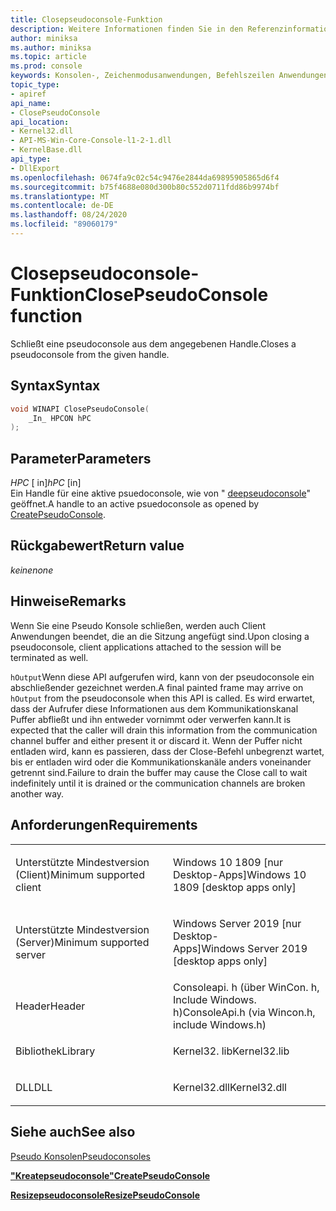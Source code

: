 ```yaml
---
title: Closepseudoconsole-Funktion
description: Weitere Informationen finden Sie in den Referenzinformationen zur closepseudoconsole-Funktion, die eine Pseudo Console aus dem angegebenen Handle schließt.
author: miniksa
ms.author: miniksa
ms.topic: article
ms.prod: console
keywords: Konsolen-, Zeichenmodusanwendungen, Befehlszeilen Anwendungen, Terminalanwendungen, Konsolen-API, Configuration Manager, pseudoconsole
topic_type:
- apiref
api_name:
- ClosePseudoConsole
api_location:
- Kernel32.dll
- API-MS-Win-Core-Console-l1-2-1.dll
- KernelBase.dll
api_type:
- DllExport
ms.openlocfilehash: 0674fa9c02c54c9476e2844da69895905865d6f4
ms.sourcegitcommit: b75f4688e080d300b80c552d0711fdd86b9974bf
ms.translationtype: MT
ms.contentlocale: de-DE
ms.lasthandoff: 08/24/2020
ms.locfileid: "89060179"
---
```

# <a name="closepseudoconsole-function"></a><span data-ttu-id="96ac1-104">Closepseudoconsole-Funktion</span><span class="sxs-lookup"><span data-stu-id="96ac1-104">ClosePseudoConsole function</span></span>


<span data-ttu-id="96ac1-105">Schließt eine pseudoconsole aus dem angegebenen Handle.</span><span class="sxs-lookup"><span data-stu-id="96ac1-105">Closes a pseudoconsole from the given handle.</span></span>

<a name="syntax"></a><span data-ttu-id="96ac1-106">Syntax</span><span class="sxs-lookup"><span data-stu-id="96ac1-106">Syntax</span></span>
------

```C
void WINAPI ClosePseudoConsole(
    _In_ HPCON hPC 
);
```

<a name="parameters"></a><span data-ttu-id="96ac1-107">Parameter</span><span class="sxs-lookup"><span data-stu-id="96ac1-107">Parameters</span></span>
----------

<span data-ttu-id="96ac1-108">*HPC* \[ in\]</span><span class="sxs-lookup"><span data-stu-id="96ac1-108">*hPC* \[in\]</span></span>  
<span data-ttu-id="96ac1-109">Ein Handle für eine aktive psuedoconsole, wie von " [deepseudoconsole](createpseudoconsole.md)" geöffnet.</span><span class="sxs-lookup"><span data-stu-id="96ac1-109">A handle to an active psuedoconsole as opened by [CreatePseudoConsole](createpseudoconsole.md).</span></span>

<a name="return-value"></a><span data-ttu-id="96ac1-110">Rückgabewert</span><span class="sxs-lookup"><span data-stu-id="96ac1-110">Return value</span></span>
------------

<span data-ttu-id="96ac1-111">*keine*</span><span class="sxs-lookup"><span data-stu-id="96ac1-111">*none*</span></span>

<a name="remarks"></a><span data-ttu-id="96ac1-112">Hinweise</span><span class="sxs-lookup"><span data-stu-id="96ac1-112">Remarks</span></span>
-------

<span data-ttu-id="96ac1-113">Wenn Sie eine Pseudo Konsole schließen, werden auch Client Anwendungen beendet, die an die Sitzung angefügt sind.</span><span class="sxs-lookup"><span data-stu-id="96ac1-113">Upon closing a pseudoconsole, client applications attached to the session will be terminated as well.</span></span>

<span data-ttu-id="96ac1-114">`hOutput`Wenn diese API aufgerufen wird, kann von der pseudoconsole ein abschließender gezeichnet werden.</span><span class="sxs-lookup"><span data-stu-id="96ac1-114">A final painted frame may arrive on `hOutput` from the pseudoconsole when this API is called.</span></span> <span data-ttu-id="96ac1-115">Es wird erwartet, dass der Aufrufer diese Informationen aus dem Kommunikationskanal Puffer abfließt und ihn entweder vornimmt oder verwerfen kann.</span><span class="sxs-lookup"><span data-stu-id="96ac1-115">It is expected that the caller will drain this information from the communication channel buffer and either present it or discard it.</span></span> <span data-ttu-id="96ac1-116">Wenn der Puffer nicht entladen wird, kann es passieren, dass der Close-Befehl unbegrenzt wartet, bis er entladen wird oder die Kommunikationskanäle anders voneinander getrennt sind.</span><span class="sxs-lookup"><span data-stu-id="96ac1-116">Failure to drain the buffer may cause the Close call to wait indefinitely until it is drained or the communication channels are broken another way.</span></span>

<a name="requirements"></a><span data-ttu-id="96ac1-117">Anforderungen</span><span class="sxs-lookup"><span data-stu-id="96ac1-117">Requirements</span></span>
------------

<table>
<colgroup>
<col width="50%" />
<col width="50%" />
</colgroup>
<tbody>
<tr class="odd">
<td><p><span data-ttu-id="96ac1-118">Unterstützte Mindestversion (Client)</span><span class="sxs-lookup"><span data-stu-id="96ac1-118">Minimum supported client</span></span></p></td>
<td><p><span data-ttu-id="96ac1-119">Windows 10 1809 [nur Desktop-Apps]</span><span class="sxs-lookup"><span data-stu-id="96ac1-119">Windows 10 1809 [desktop apps only]</span></span></p></td>
</tr>
<tr class="even">
<td><p><span data-ttu-id="96ac1-120">Unterstützte Mindestversion (Server)</span><span class="sxs-lookup"><span data-stu-id="96ac1-120">Minimum supported server</span></span></p></td>
<td><p><span data-ttu-id="96ac1-121">Windows Server 2019 [nur Desktop-Apps]</span><span class="sxs-lookup"><span data-stu-id="96ac1-121">Windows Server 2019 [desktop apps only]</span></span></p></td>
</tr>
<tr class="odd">
<td><p><span data-ttu-id="96ac1-122">Header</span><span class="sxs-lookup"><span data-stu-id="96ac1-122">Header</span></span></p></td>
<td><span data-ttu-id="96ac1-123">Consoleapi. h (über WinCon. h, Include Windows. h)</span><span class="sxs-lookup"><span data-stu-id="96ac1-123">ConsoleApi.h (via Wincon.h, include Windows.h)</span></span></td>
</tr>
<tr class="even">
<td><p><span data-ttu-id="96ac1-124">Bibliothek</span><span class="sxs-lookup"><span data-stu-id="96ac1-124">Library</span></span></p></td>
<td><span data-ttu-id="96ac1-125">Kernel32. lib</span><span class="sxs-lookup"><span data-stu-id="96ac1-125">Kernel32.lib</span></span></td>
</tr>
<tr class="odd">
<td><p><span data-ttu-id="96ac1-126">DLL</span><span class="sxs-lookup"><span data-stu-id="96ac1-126">DLL</span></span></p></td>
<td><span data-ttu-id="96ac1-127">Kernel32.dll</span><span class="sxs-lookup"><span data-stu-id="96ac1-127">Kernel32.dll</span></span></td>
</tr>
<tr class="even">
</tr>
<tr class="odd">
</tr>
<tr class="even">
</tr>
</tbody>
</table>

## <a name="span-idsee_alsospansee-also"></a><span data-ttu-id="96ac1-128"><span id="see_also"></span>Siehe auch</span><span class="sxs-lookup"><span data-stu-id="96ac1-128"><span id="see_also"></span>See also</span></span>

[<span data-ttu-id="96ac1-129">Pseudo Konsolen</span><span class="sxs-lookup"><span data-stu-id="96ac1-129">Pseudoconsoles</span></span>](pseudoconsoles.md)

[<span data-ttu-id="96ac1-130">**"Kreatepseudoconsole"**</span><span class="sxs-lookup"><span data-stu-id="96ac1-130">**CreatePseudoConsole**</span></span>](createpseudoconsole.md)

[<span data-ttu-id="96ac1-131">**Resizepseudoconsole**</span><span class="sxs-lookup"><span data-stu-id="96ac1-131">**ResizePseudoConsole**</span></span>](resizepseudoconsole.md)
